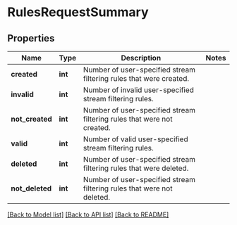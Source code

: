 # RulesRequestSummary


## Properties
Name | Type | Description | Notes
------------ | ------------- | ------------- | -------------
**created** | **int** | Number of user-specified stream filtering rules that were created. | 
**invalid** | **int** | Number of invalid user-specified stream filtering rules. | 
**not_created** | **int** | Number of user-specified stream filtering rules that were not created. | 
**valid** | **int** | Number of valid user-specified stream filtering rules. | 
**deleted** | **int** | Number of user-specified stream filtering rules that were deleted. | 
**not_deleted** | **int** | Number of user-specified stream filtering rules that were not deleted. | 

[[Back to Model list]](../README.md#documentation-for-models) [[Back to API list]](../README.md#documentation-for-api-endpoints) [[Back to README]](../README.md)


